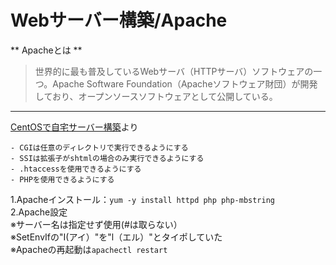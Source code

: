 # Webサーバー構築/Apache
** Apacheとは **  
> 世界的に最も普及しているWebサーバ（HTTPサーバ）ソフトウェアの一つ。Apache Software Foundation（Apacheソフトウェア財団）が開発しており、オープンソースソフトウェアとして公開している。

***

[CentOSで自宅サーバー構築](https://centossrv.com/apache.shtml)より  
``` 
- CGIは任意のディレクトリで実行できるようにする  
- SSIは拡張子がshtmlの場合のみ実行できるようにする  
- .htaccessを使用できるようにする  
- PHPを使用できるようにする  
```

1.Apacheインストール：`yum -y install httpd php php-mbstring`  
2.Apache設定  
※サーバー名は指定せず使用(#は取らない）  
※SetEnvIfの"I(アイ）"を"l（エル）"とタイポしていた  
※Apacheの再起動は`apachectl restart`  
